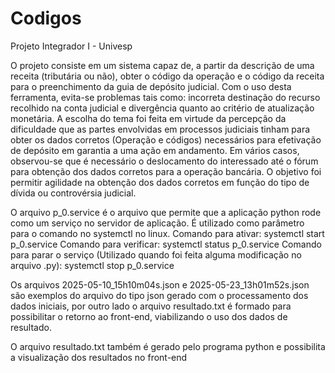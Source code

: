 # Codigos
Projeto Integrador I - Univesp

O projeto consiste em um sistema capaz de, a partir da descrição de uma receita (tributária ou não), obter o código da operação e o código da receita para o preenchimento da guia de depósito judicial.
Com o uso desta ferramenta, evita-se problemas tais como: incorreta destinação do recurso recolhido na conta judicial e divergência quanto ao critério de atualização monetária.
A escolha do tema foi feita em virtude da percepção da dificuldade que as partes envolvidas em processos judiciais tinham para obter os dados corretos (Operação e códigos) necessários para efetivação de depósito  em garantia a uma ação em andamento.
Em vários casos, observou-se que é necessário o deslocamento do interessado até o fórum para obtenção dos dados corretos para a operação bancária.
O objetivo foi  permitir agilidade na obtenção dos dados corretos em função do tipo de dívida ou controvérsia judicial.

O arquivo p_0.service é o arquivo que permite que a aplicação python rode como um serviço no servidor de aplicação.
É utilizado como parâmetro para o comando no systemctl no linux.
Comando para ativar: systemctl start p_0.service
Comando para verificar: systemctl status p_0.service
Comando para parar o serviço (Utilizado quando foi feita alguma modificação no arquivo .py): systemctl stop p_0.service

Os arquivos 2025-05-10_15h10m04s.json e 2025-05-23_13h01m52s.json são exemplos do arquivo do tipo json gerado com o processamento dos dados iniciais, por outro lado o arquivo resultado.txt é formado para possibilitar o retorno ao front-end, viabilizando o uso dos dados de resultado.

O arquivo resultado.txt também é gerado pelo programa python e possibilita a visualização dos resultados no front-end

